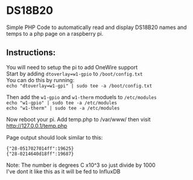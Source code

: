 # DS18B20
Simple PHP Code to automatically read and display DS18B20 names and temps to a php page on a raspberry pi.

## Instructions:
You will need to setup the pi to add OneWire support  
Start by adding `dtoverlay=w1-gpio` to `/boot/config.txt`  
You can do this by running:  
```echo "dtoverlay=w1-gpi" | sudo tee -a /boot/config.txt```  

Then add the `w1-gpio` and `w1-therm` moduels to `/etc/modules`  
```echo "w1-gpio" | sudo tee -a /etc/modules```  
```echo "w1-therm" | sudo tee -a /etc/modules```  


Now reboot your pi. Add temp.php to /var/www/ then visit http://127.0.0.1/temp.php

Page output should look similar to this:
```
{"28-0517027014ff":19625}
{"28-0214640d18ff":19687}
```
Note: The number is degrees C x10^3 so just divide by 1000  
I've dont it like this as it will be fed to InfluxDB
